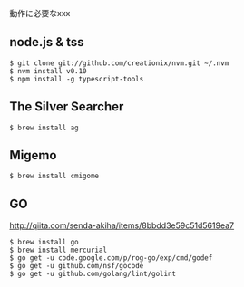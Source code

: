 動作に必要なxxx

## node.js & tss
```
$ git clone git://github.com/creationix/nvm.git ~/.nvm
$ nvm install v0.10
$ npm install -g typescript-tools
```

## The Silver Searcher
```
$ brew install ag
```

## Migemo
```
$ brew install cmigome
```

## GO
http://qiita.com/senda-akiha/items/8bbdd3e59c51d5619ea7
```
$ brew install go
$ brew install mercurial
$ go get -u code.google.com/p/rog-go/exp/cmd/godef
$ go get -u github.com/nsf/gocode
$ go get -u github.com/golang/lint/golint
```
